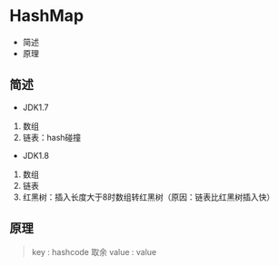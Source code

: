 
# HashMap


* 简述
* 原理

## 简述
* JDK1.7
1. 数组
2. 链表：hash碰撞

* JDK1.8
1. 数组
2. 链表
3. 红黑树：插入长度大于8时数组转红黑树（原因：链表比红黑树插入快）



## 原理
> key : hashcode 取余
> value : value





